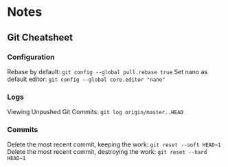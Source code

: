 # Notes

## Git Cheatsheet
### Configuration
Rebase by default: `git config --global pull.rebase true`
Set nano as default editor: `git config --global core.editor "nano"`

### Logs
Viewing Unpushed Git Commits: `git log origin/master..HEAD`

### Commits
Delete the most recent commit, keeping the work: `git reset --soft HEAD~1`
Delete the most recent commit, destroying the work: `git reset --hard HEAD~1`
